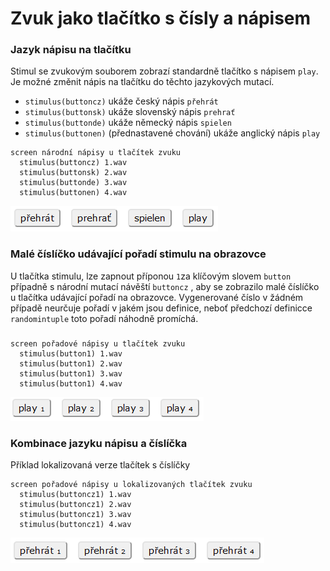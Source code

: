 # Zvuk jako tlačítko s čísly a nápisem

### Jazyk nápisu na tlačítku

Stimul se zvukovým souborem zobrazí standardně tlačítko s nápisem `play`. Je možné změnit nápis na tlačítku do těchto jazykových mutací.

* `stimulus(buttoncz)` ukáže český nápis `přehrát`
* `stimulus(buttonsk)` ukáže slovenský nápis `prehrať`
* `stimulus(buttonde)` ukáže německý nápis `spielen`
* `stimulus(buttonen)` \(přednastavené chování\) ukáže anglický nápis `play`

```text
screen národní nápisy u tlačítek zvuku
  stimulus(buttoncz) 1.wav
  stimulus(buttonsk) 2.wav
  stimulus(buttonde) 3.wav
  stimulus(buttonen) 4.wav
```

![N&#xE1;rodn&#xED; n&#xE1;pisy u tla&#x10D;&#xED;tek](../.gitbook/assets/image%20%2816%29.png)

### Malé číslíčko udávající pořadí stimulu na obrazovce

U tlačítka stimulu, lze zapnout příponou `1`za klíčovým slovem `button` případně s národní mutací návěští `buttoncz` , aby se zobrazilo malé číslíčko u tlačítka udávající pořadí na obrazovce. Vygenerované číslo v žádném případě neurčuje pořadí v jakém jsou definice, neboť předchozí definicce `randomintuple` toto pořadí náhodně promíchá.

### 

```text
screen pořadové nápisy u tlačítek zvuku
  stimulus(button1) 1.wav
  stimulus(button1) 2.wav
  stimulus(button1) 3.wav
  stimulus(button1) 4.wav   
```

![Mal&#xE9; &#x10D;&#xED;sl&#xED;&#x10D;ka u tla&#x10D;&#xED;tek](../.gitbook/assets/image%20%285%29.png)

### Kombinace jazyku nápisu a číslíčka

Příklad lokalizovaná verze tlačítek s číslíčky

```text
screen pořadové nápisy u lokalizovaných tlačítek zvuku
  stimulus(buttoncz1) 1.wav
  stimulus(buttoncz1) 2.wav
  stimulus(buttoncz1) 3.wav
  stimulus(buttoncz1) 4.wav    
```

![Mal&#xE9; &#x10D;&#xED;sl&#xED;&#x10D;ka u lokalizovan&#xFD;ch tla&#x10D;&#xED;tek.](../.gitbook/assets/image%20%2817%29.png)

